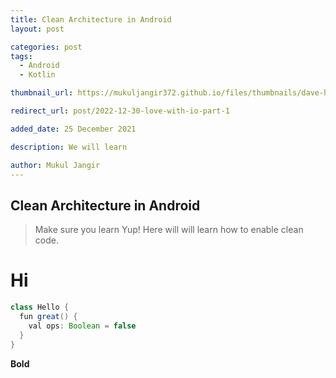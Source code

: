 ```yaml
---
title: Clean Architecture in Android
layout: post

categories: post
tags:
  - Android
  - Kotlin

thumbnail_url: https://mukuljangir372.github.io/files/thumbnails/dave-hoefler-lsoogGC_5dg-unsplash.jpg

redirect_url: post/2022-12-30-love-with-io-part-1

added_date: 25 December 2021

description: We will learn

author: Mukul Jangir
---
```


## Clean Architecture in Android
> Make sure you learn Yup!
Here will will learn how to enable clean code.
# Hi

```java
class Hello {
  fun great() {
    val ops: Boolean = false
  }
}
```

**Bold**